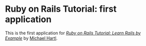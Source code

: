 # Ruby on Rails Tutorial: first application
This is the first application for [*Ruby on Rails Tutorial: Learn Rails by Example*](http://railstutorial.org/)
by [Michael Hartl](http://michaelhartl.com/).
